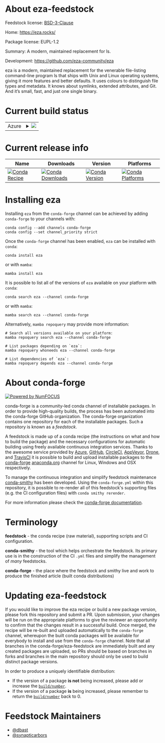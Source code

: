 About eza-feedstock
===================

Feedstock license: [BSD-3-Clause](https://github.com/conda-forge/eza-feedstock/blob/main/LICENSE.txt)

Home: https://eza.rocks/

Package license: EUPL-1.2

Summary: A modern, maintained replacement for ls.

Development: https://github.com/eza-community/eza

eza is a modern, maintained replacement for the venerable
file-listing command-line program ls that ships with Unix
and Linux operating systems, giving it more features and
better defaults. It uses colours to distinguish file types
and metadata. It knows about symlinks, extended attributes, and Git.
And it’s small, fast, and just one single binary.


Current build status
====================


<table>
    
  <tr>
    <td>Azure</td>
    <td>
      <details>
        <summary>
          <a href="https://dev.azure.com/conda-forge/feedstock-builds/_build/latest?definitionId=21821&branchName=main">
            <img src="https://dev.azure.com/conda-forge/feedstock-builds/_apis/build/status/eza-feedstock?branchName=main">
          </a>
        </summary>
        <table>
          <thead><tr><th>Variant</th><th>Status</th></tr></thead>
          <tbody><tr>
              <td>linux_64</td>
              <td>
                <a href="https://dev.azure.com/conda-forge/feedstock-builds/_build/latest?definitionId=21821&branchName=main">
                  <img src="https://dev.azure.com/conda-forge/feedstock-builds/_apis/build/status/eza-feedstock?branchName=main&jobName=linux&configuration=linux%20linux_64_" alt="variant">
                </a>
              </td>
            </tr><tr>
              <td>linux_aarch64</td>
              <td>
                <a href="https://dev.azure.com/conda-forge/feedstock-builds/_build/latest?definitionId=21821&branchName=main">
                  <img src="https://dev.azure.com/conda-forge/feedstock-builds/_apis/build/status/eza-feedstock?branchName=main&jobName=linux&configuration=linux%20linux_aarch64_" alt="variant">
                </a>
              </td>
            </tr><tr>
              <td>linux_ppc64le</td>
              <td>
                <a href="https://dev.azure.com/conda-forge/feedstock-builds/_build/latest?definitionId=21821&branchName=main">
                  <img src="https://dev.azure.com/conda-forge/feedstock-builds/_apis/build/status/eza-feedstock?branchName=main&jobName=linux&configuration=linux%20linux_ppc64le_" alt="variant">
                </a>
              </td>
            </tr><tr>
              <td>osx_64</td>
              <td>
                <a href="https://dev.azure.com/conda-forge/feedstock-builds/_build/latest?definitionId=21821&branchName=main">
                  <img src="https://dev.azure.com/conda-forge/feedstock-builds/_apis/build/status/eza-feedstock?branchName=main&jobName=osx&configuration=osx%20osx_64_" alt="variant">
                </a>
              </td>
            </tr><tr>
              <td>osx_arm64</td>
              <td>
                <a href="https://dev.azure.com/conda-forge/feedstock-builds/_build/latest?definitionId=21821&branchName=main">
                  <img src="https://dev.azure.com/conda-forge/feedstock-builds/_apis/build/status/eza-feedstock?branchName=main&jobName=osx&configuration=osx%20osx_arm64_" alt="variant">
                </a>
              </td>
            </tr><tr>
              <td>win_64</td>
              <td>
                <a href="https://dev.azure.com/conda-forge/feedstock-builds/_build/latest?definitionId=21821&branchName=main">
                  <img src="https://dev.azure.com/conda-forge/feedstock-builds/_apis/build/status/eza-feedstock?branchName=main&jobName=win&configuration=win%20win_64_" alt="variant">
                </a>
              </td>
            </tr>
          </tbody>
        </table>
      </details>
    </td>
  </tr>
</table>

Current release info
====================

| Name | Downloads | Version | Platforms |
| --- | --- | --- | --- |
| [![Conda Recipe](https://img.shields.io/badge/recipe-eza-green.svg)](https://anaconda.org/conda-forge/eza) | [![Conda Downloads](https://img.shields.io/conda/dn/conda-forge/eza.svg)](https://anaconda.org/conda-forge/eza) | [![Conda Version](https://img.shields.io/conda/vn/conda-forge/eza.svg)](https://anaconda.org/conda-forge/eza) | [![Conda Platforms](https://img.shields.io/conda/pn/conda-forge/eza.svg)](https://anaconda.org/conda-forge/eza) |

Installing eza
==============

Installing `eza` from the `conda-forge` channel can be achieved by adding `conda-forge` to your channels with:

```
conda config --add channels conda-forge
conda config --set channel_priority strict
```

Once the `conda-forge` channel has been enabled, `eza` can be installed with `conda`:

```
conda install eza
```

or with `mamba`:

```
mamba install eza
```

It is possible to list all of the versions of `eza` available on your platform with `conda`:

```
conda search eza --channel conda-forge
```

or with `mamba`:

```
mamba search eza --channel conda-forge
```

Alternatively, `mamba repoquery` may provide more information:

```
# Search all versions available on your platform:
mamba repoquery search eza --channel conda-forge

# List packages depending on `eza`:
mamba repoquery whoneeds eza --channel conda-forge

# List dependencies of `eza`:
mamba repoquery depends eza --channel conda-forge
```


About conda-forge
=================

[![Powered by
NumFOCUS](https://img.shields.io/badge/powered%20by-NumFOCUS-orange.svg?style=flat&colorA=E1523D&colorB=007D8A)](https://numfocus.org)

conda-forge is a community-led conda channel of installable packages.
In order to provide high-quality builds, the process has been automated into the
conda-forge GitHub organization. The conda-forge organization contains one repository
for each of the installable packages. Such a repository is known as a *feedstock*.

A feedstock is made up of a conda recipe (the instructions on what and how to build
the package) and the necessary configurations for automatic building using freely
available continuous integration services. Thanks to the awesome service provided by
[Azure](https://azure.microsoft.com/en-us/services/devops/), [GitHub](https://github.com/),
[CircleCI](https://circleci.com/), [AppVeyor](https://www.appveyor.com/),
[Drone](https://cloud.drone.io/welcome), and [TravisCI](https://travis-ci.com/)
it is possible to build and upload installable packages to the
[conda-forge](https://anaconda.org/conda-forge) [anaconda.org](https://anaconda.org/)
channel for Linux, Windows and OSX respectively.

To manage the continuous integration and simplify feedstock maintenance
[conda-smithy](https://github.com/conda-forge/conda-smithy) has been developed.
Using the ``conda-forge.yml`` within this repository, it is possible to re-render all of
this feedstock's supporting files (e.g. the CI configuration files) with ``conda smithy rerender``.

For more information please check the [conda-forge documentation](https://conda-forge.org/docs/).

Terminology
===========

**feedstock** - the conda recipe (raw material), supporting scripts and CI configuration.

**conda-smithy** - the tool which helps orchestrate the feedstock.
                   Its primary use is in the construction of the CI ``.yml`` files
                   and simplify the management of *many* feedstocks.

**conda-forge** - the place where the feedstock and smithy live and work to
                  produce the finished article (built conda distributions)


Updating eza-feedstock
======================

If you would like to improve the eza recipe or build a new
package version, please fork this repository and submit a PR. Upon submission,
your changes will be run on the appropriate platforms to give the reviewer an
opportunity to confirm that the changes result in a successful build. Once
merged, the recipe will be re-built and uploaded automatically to the
`conda-forge` channel, whereupon the built conda packages will be available for
everybody to install and use from the `conda-forge` channel.
Note that all branches in the conda-forge/eza-feedstock are
immediately built and any created packages are uploaded, so PRs should be based
on branches in forks and branches in the main repository should only be used to
build distinct package versions.

In order to produce a uniquely identifiable distribution:
 * If the version of a package **is not** being increased, please add or increase
   the [``build/number``](https://docs.conda.io/projects/conda-build/en/latest/resources/define-metadata.html#build-number-and-string).
 * If the version of a package **is** being increased, please remember to return
   the [``build/number``](https://docs.conda.io/projects/conda-build/en/latest/resources/define-metadata.html#build-number-and-string)
   back to 0.

Feedstock Maintainers
=====================

* [@dbast](https://github.com/dbast/)
* [@synapticarbors](https://github.com/synapticarbors/)


